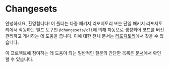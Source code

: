 # Changesets

안녕하세요, 환영합니다! 이 폴더는 다중 패키지 리포지토리 또는 단일 패키지 리포지토리에서 작동하는 빌드 도구인
`@changesets/cli`에 의해 자동으로 생성되어 코드를 버전 관리하고 게시하는 데 도움을 줍니다. 이에 대한 전체 문서는
[리포지토리](https://github.com/changesets/changesets)에서 찾을 수 있습니다.

이 프로젝트에 참여하는 데 도움이 되는 일반적인 질문의 간단한 목록은
[문서](https://github.com/changesets/changesets/blob/main/docs/common-questions.md)에서
확인할 수 있습니다.
